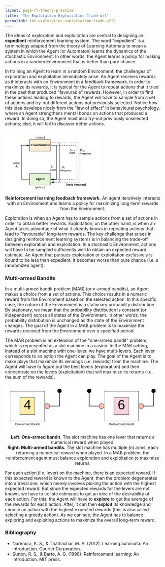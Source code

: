 ```yaml
---
layout: page-rl-theory-practice
title: 'The Exploration Exploitation Trade-off'
permalink: the-exploration-exploitation-trade-off/
---
```


The ideas of exploration and exploitation are central to designing an **expedient** reinforcement learning system. The word "expedient" is a terminology adapted from the theory of Learning Automata to mean a system in which the Agent (or Automaton) learns the dynamics of the stochastic Environment. In other words, the Agent learns a policy for making actions in a random Environment that is better than pure chance.

In training an Agent to learn in a random Environment, the challenges of exploration and exploitation immediately arise. An Agent receives rewards as it interacts with an Environment in a feedback framework. In order to maximize its rewards, it is typical for the Agent to repeat actions that it tried in the past that produced "favourable" rewards. However, in order to find these actions leading to rewards, the Agent will have to sample from a set of actions and try-out different actions not previously selected. Notice how this idea develops nicely from the "law of effect" in behavioural psychology, where an Agent strengthens mental bonds on actions that produced a reward. In doing so, the Agent must also try-out previously unselected actions; else, it will fail to discover better actions.

<div class="fig figcenter fighighlight">
     <img src="/assets/rl_theory_practice/rl-framework-2.png" width="60%" height="60%"> 
     <div class="figcaption" style="text-align: center;">
        <span style="font-weight:bolder;">Reinforcement learning feedback framework.</span> An agent iteratively interacts with an Environment and learns a policy for maximizing long-term rewards from the Environment.
     </div>
</div>

Exploration is when an Agent has to sample actions from a set of actions in order to obtain better rewards. Exploitation, on the other hand, is when an Agent takes advantage of what it already knows in repeating actions that lead to "favourable" long-term rewards. The key challenge that arises in designing reinforcement learning systems is in balancing the trade-off between exploration and exploitation. In a stochastic Environment, actions will have to be sampled sufficiently well to obtain an expected reward estimate. An Agent that pursues exploration or exploitation exclusively is bound to be less than expedient. It becomes worse than pure chance (i.e. a randomized agent).

### Multi-armed Bandits
In a multi-armed bandit problem (MAB) (or n-armed bandits), an Agent makes a choice from a set of actions. This choice results in a numeric reward from the Environment based on the selected action. In this specific case, the nature of the Environment is a stationary probability distribution. By stationary, we mean that the probability distribution is constant (or independent) across all states of the Environment. In other words, the probability distribution is unchanged as the state of the Environment changes. The goal of the Agent in a MAB problem is to maximize the rewards received from the Environment over a specified period.

The MAB problem is an extension of the "one-armed bandit" problem, which is represented as a slot machine in a casino. In the MAB setting, instead of a slot machine with one-lever, we have multi-levers. Each lever corresponds to an action the Agent can play. The goal of the Agent is to make plays that maximize its winnings (i.e. rewards) from the machine. The Agent will have to figure out the best levers (exploration) and then concentrate on the levers (exploitation) that will maximize its returns (i.e. the sum of the rewards).

<div class="fig figcenter fighighlight">
     <img src="/assets/rl_theory_practice/rl-bandits.png"> 
     <div class="figcaption" style="text-align: center;">
        <span style="font-weight:bolder;">Left: One-armed bandit.</span> The slot machine has one lever that returns a numerical reward when played.<br><span style="font-weight:bolder;">Right: Multi-armed bandits.</span> The slot machine has multiple (n) arms, each returning a numerical reward when played. In a MAB problem, the reinforcement agent must balance exploration and exploitation to maximize returns.
     </div>
</div>
<!-- [Image of multi-armed bandits vs. one-armed bandit] -->

For each action (i.e. lever) on the machine, there is an expected reward. If this expected reward is known to the Agent, then the problem degenerates into a trivial one, which merely involves picking the action with the highest expected reward. But since the expected rewards for the levers are not known, we have to collate estimates to get an idea of the desirability of each action. For this, the Agent will have to **explore** to get the average of the rewards for each action. After, it can then **exploit** its knowledge and choose an action with the highest expected rewards (this is also called selecting a greedy action). As we can see, the Agent has to balance exploring and exploiting actions to maximize the overall long-term reward.

### Bibliography
<ul>
    <li>Narendra, K. S., & Thathachar, M. A. (2012). Learning automata: An introduction. Courier Corporation.</li>
    <li>Sutton, R. S., & Barto, A. G. (1998). Reinforcement learning: An introduction. MIT press.</li>
</ul>